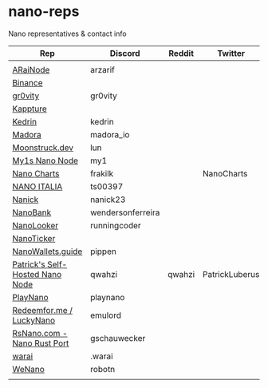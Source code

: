 # nano-reps
Nano representatives &amp; contact info

| Rep | Discord | Reddit | Twitter | Web | Email | Address |
| --- | ------- | ------ | ------- | ---- | ----- | ------- |
| <Rep> | <Address> | <Discord> | <Reddit> | <Twitter> | <Website> | <Email> |
| [ARaiNode](https://nano.community/nano_3kqdiqmqiojr1aqqj51aq8bzz5jtwnkmhb38qwf3ppngo8uhhzkdkn7up7rp) | arzarif | | | | | [nano_3kqdiqmqiojr1aqqj51aq8bzz5jtwnkmhb38qwf3ppngo8uhhzkdkn7up7rp](https://nano.community/nano_3kqdiqmqiojr1aqqj51aq8bzz5jtwnkmhb38qwf3ppngo8uhhzkdkn7up7rp) |
| [Binance](https://nano.community/nano_3jwrszth46rk1mu7rmb4rhm54us8yg1gw3ipodftqtikf5yqdyr7471nsg1k) | | | | | | [nano_3jwrszth46rk1mu7rmb4rhm54us8yg1gw3ipodftqtikf5yqdyr7471nsg1k](https://nano.community/nano_3jwrszth46rk1mu7rmb4rhm54us8yg1gw3ipodftqtikf5yqdyr7471nsg1k) |
| [gr0vity](https://nano.community/nano_3msc38fyn67pgio16dj586pdrceahtn75qgnx7fy19wscixrc8dbb3abhbw6) | gr0vity | | | | | [nano_3msc38fyn67pgio16dj586pdrceahtn75qgnx7fy19wscixrc8dbb3abhbw6](https://nano.community/nano_3msc38fyn67pgio16dj586pdrceahtn75qgnx7fy19wscixrc8dbb3abhbw6) |
| [Kappture](https://nano.community/nano_3ktybzzy14zxgb6osbhcc155pwk7osbmf5gbh5fo73bsfu9wuiz54t1uozi1) | | | | | | [nano_3ktybzzy14zxgb6osbhcc155pwk7osbmf5gbh5fo73bsfu9wuiz54t1uozi1](https://nano.community/nano_3ktybzzy14zxgb6osbhcc155pwk7osbmf5gbh5fo73bsfu9wuiz54t1uozi1) |
| [Kedrin](https://nano.community/nano_15nt4cis8ac184q9mj7bedww9ay9zh5jk5k7sj9ypmz44twjcpz3cn6oijir) | kedrin | | | | | [nano_15nt4cis8ac184q9mj7bedww9ay9zh5jk5k7sj9ypmz44twjcpz3cn6oijir](https://nano.community/nano_15nt4cis8ac184q9mj7bedww9ay9zh5jk5k7sj9ypmz44twjcpz3cn6oijir) |
| [Madora](https://nano.community/nano_3g6ue89jij6bxaz3hodne1c7gzgw77xawpdz4p38siu145u3u17c46or4jeu) | madora_io | | | | | [nano_3g6ue89jij6bxaz3hodne1c7gzgw77xawpdz4p38siu145u3u17c46or4jeu](https://nano.community/nano_3g6ue89jij6bxaz3hodne1c7gzgw77xawpdz4p38siu145u3u17c46or4jeu) |
| [Moonstruck.dev](https://nano.community/nano_1ota8bpwwawmc8ksdz4ezzrb3afbdeipk1n7rbeguhm4muy1r649uzw5moon) | lun | | | | | [nano_1ota8bpwwawmc8ksdz4ezzrb3afbdeipk1n7rbeguhm4muy1r649uzw5moon](https://nano.community/nano_1ota8bpwwawmc8ksdz4ezzrb3afbdeipk1n7rbeguhm4muy1r649uzw5moon) |
| [My1s Nano Node](https://nano.community/nano_1my1snode8rwccjxkckjirj65zdxo6g5nhh16fh6sn7hwewxooyyesdsmii3) | my1 | | | | | [nano_1my1snode8rwccjxkckjirj65zdxo6g5nhh16fh6sn7hwewxooyyesdsmii3](https://nano.community/nano_1my1snode8rwccjxkckjirj65zdxo6g5nhh16fh6sn7hwewxooyyesdsmii3) |
| [Nano Charts](https://nano.community/nano_3chartsi6ja8ay1qq9xg3xegqnbg1qx76nouw6jedyb8wx3r4wu94rxap7hg) | frakilk | | NanoCharts | | | [nano_3chartsi6ja8ay1qq9xg3xegqnbg1qx76nouw6jedyb8wx3r4wu94rxap7hg](https://nano.community/nano_3chartsi6ja8ay1qq9xg3xegqnbg1qx76nouw6jedyb8wx3r4wu94rxap7hg) |
| [NANO ITALIA](https://nano.community/nano_1wcxcjbwnnsdpee3d9i365e8bcj1uuyoqg9he5zjpt3r57dnjqe3gdc184ck) | ts00397 | | | | | [nano_1wcxcjbwnnsdpee3d9i365e8bcj1uuyoqg9he5zjpt3r57dnjqe3gdc184ck](https://nano.community/nano_1wcxcjbwnnsdpee3d9i365e8bcj1uuyoqg9he5zjpt3r57dnjqe3gdc184ck) |
| [Nanick](https://nano.community/nano_3ekb6tp8ixtkibimyygepgkwckzhds9basxd5zfue4efjnxaan77gsnanick) | nanick23  | | | | | [nano_3ekb6tp8ixtkibimyygepgkwckzhds9basxd5zfue4efjnxaan77gsnanick](https://nano.community/nano_3ekb6tp8ixtkibimyygepgkwckzhds9basxd5zfue4efjnxaan77gsnanick) |
| [NanoBank](https://nano.community/nano_1ec5optppmndqsb3rxu1qa4hpo39957s7mfqycpbd547jga4768o6xz8gfie) | wendersonferreira | | | | | [nano_1ec5optppmndqsb3rxu1qa4hpo39957s7mfqycpbd547jga4768o6xz8gfie](https://nano.community/nano_1ec5optppmndqsb3rxu1qa4hpo39957s7mfqycpbd547jga4768o6xz8gfie) |
| [NanoLooker](https://nano.community/nano_1ookerz3adg5rxc4zwwoshim5yyyihf6dpogjihwwq6ksjpq7ea4fuam5mmc) | runningcoder | | | | | [nano_1ookerz3adg5rxc4zwwoshim5yyyihf6dpogjihwwq6ksjpq7ea4fuam5mmc](https://nano.community/nano_1ookerz3adg5rxc4zwwoshim5yyyihf6dpogjihwwq6ksjpq7ea4fuam5mmc) |
| [NanoTicker](https://nano.community/nano_1iuz18n4g4wfp9gf7p1s8qkygxw7wx9qfjq6a9aq68uyrdnningdcjontgar) | | | | | | [nano_1iuz18n4g4wfp9gf7p1s8qkygxw7wx9qfjq6a9aq68uyrdnningdcjontgar](https://nano.community/nano_1iuz18n4g4wfp9gf7p1s8qkygxw7wx9qfjq6a9aq68uyrdnningdcjontgar) |
| [NanoWallets.guide](https://nano.community/nano_1zuksmn4e8tjw1ch8m8fbrwy5459bx8645o9euj699rs13qy6ysjhrewioey) | pippen | | | | | [nano_1zuksmn4e8tjw1ch8m8fbrwy5459bx8645o9euj699rs13qy6ysjhrewioey](https://nano.community/nano_1zuksmn4e8tjw1ch8m8fbrwy5459bx8645o9euj699rs13qy6ysjhrewioey) |
| [Patrick's Self-Hosted Nano Node](https://nano.community/nano_3patrick68y5btibaujyu7zokw7ctu4onikarddphra6qt688xzrszcg4yuo) | qwahzi | qwahzi | PatrickLuberus | | | [nano_3patrick68y5btibaujyu7zokw7ctu4onikarddphra6qt688xzrszcg4yuo](https://nano.community/nano_3patrick68y5btibaujyu7zokw7ctu4onikarddphra6qt688xzrszcg4yuo) |
| [PlayNano](https://nano.community/nano_3pnanopr3d5g7o45zh3nmdkqpaqxhhp3mw14nzr41smjz8xsrfyhtf9xac77) | playnano | | | | | [nano_3pnanopr3d5g7o45zh3nmdkqpaqxhhp3mw14nzr41smjz8xsrfyhtf9xac77](https://nano.community/nano_3pnanopr3d5g7o45zh3nmdkqpaqxhhp3mw14nzr41smjz8xsrfyhtf9xac77) |
| [Redeemfor.me / LuckyNano](https://nano.community/nano_1oenixj4qtpfcembga9kqwggkb87wooicfy5df8nhdywrjrrqxk7or4gz15b) | emulord | | | | | [nano_1oenixj4qtpfcembga9kqwggkb87wooicfy5df8nhdywrjrrqxk7or4gz15b](https://nano.community/nano_1oenixj4qtpfcembga9kqwggkb87wooicfy5df8nhdywrjrrqxk7or4gz15b) |
| [RsNano.com - Nano Rust Port](https://nano.community/nano_1tk8h3yzkibbsti8upkfa69wqafz6mzfzgu8bu5edaay9k7hidqdunpr4tb6) | gschauwecker | | | | | [nano_1tk8h3yzkibbsti8upkfa69wqafz6mzfzgu8bu5edaay9k7hidqdunpr4tb6](https://nano.community/nano_1tk8h3yzkibbsti8upkfa69wqafz6mzfzgu8bu5edaay9k7hidqdunpr4tb6) |
| [warai](https://nano.community/nano_33ad5app7jeo6jfe9ure6zsj8yg7knt6c1zrr5yg79ktfzk5ouhmpn6p5d7p) | .warai | | | | | [nano_33ad5app7jeo6jfe9ure6zsj8yg7knt6c1zrr5yg79ktfzk5ouhmpn6p5d7p](https://nano.community/nano_33ad5app7jeo6jfe9ure6zsj8yg7knt6c1zrr5yg79ktfzk5ouhmpn6p5d7p) |
| [WeNano](https://nano.community/nano_1wenanoqm7xbypou7x3nue1isaeddamjdnc3z99tekjbfezdbq8fmb659o7t) | robotn | | | | | [nano_1wenanoqm7xbypou7x3nue1isaeddamjdnc3z99tekjbfezdbq8fmb659o7t](https://nano.community/nano_1wenanoqm7xbypou7x3nue1isaeddamjdnc3z99tekjbfezdbq8fmb659o7t) |
| <Rep> | <Discord> | <Reddit> | <Twitter> | <Website> | <Email> | <Address> |
